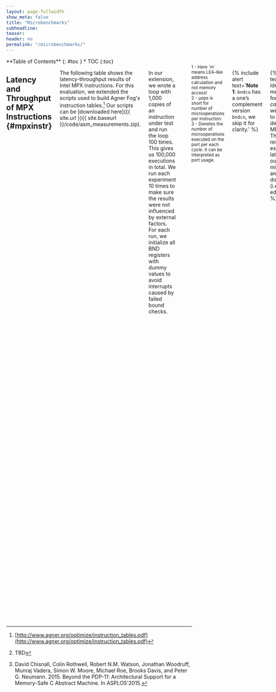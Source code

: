 ```yaml
---
layout: page-fullwidth
show_meta: false
title: "Microbenchmarks"
subheadline:
teaser:
header: no
permalink: "/microbenchmarks/"
---
```


<div class="row">
<div class="medium-4 medium-push-8 columns" markdown="1">
<div class="panel radius" markdown="1">
**Table of Contents**
{: #toc }
*  TOC
{:toc}
</div>
</div><!-- /.medium-4.columns -->



<div class="medium-8 medium-pull-4 columns" markdown="1">


## Latency and Throughput of MPX Instructions  {#mpxinstr}

The following table shows the latency-throughput results of Intel MPX instructions.
For this evaluation, we extended the scripts used to build Agner Fog's instruction tables.[^agnerfog]
Our scripts can be [downloaded here]({{ site.url }}{{ site.baseurl }}/code/asm_measurements.zip).

In our extension, we wrote a loop with 1,000 copies of an instruction under test and run the loop 100 times. This gives us 100,000 executions in total. We run each experiment 10 times to make sure the results were not influenced by external factors.
For each run, we initialize all BND registers with dummy values to avoid interrupts caused by failed bound checks.

| Instruction              | &mu;ops<sup>2</sup> | Tput | Lat     |   | P0<sup>3</sup> | P1<sup>3</sup> | P2<sup>3</sup> | P3<sup>3</sup> | P4<sup>3</sup> | P5<sup>3</sup> | P6<sup>3</sup> | P7<sup>3</sup> |
|:-------------------------|--------------------:|-----:|--------:|---|         ------:|         ------:|         ------:|         ------:|         ------:|         ------:|         ------:|         ------:|
| `bndmk b, m`<sup>1</sup> | 2                   | 2    | 1       |   |          1     |          1     |                |                |                |          1     |          1     |                |
| `bndcl b, m`<sup>1</sup> | 2                   | 1    | 1       |   |          0.5   |          1     |                |                |                |                |          0.5   |                |
| `bndcl b, r`             | 1                   | 2    | 1       |   |          1     |                |                |                |                |                |          1     |                |
| `bndcu b, m`<sup>1</sup> | 2                   | 1    | 1       |   |          0.5   |          1     |                |                |                |                |          0.5   |                |
| `bndcu b, r`             | 1                   | 2    | 1       |   |          1     |                |                |                |                |                |          1     |                |
| `bndmov b, m`            | 3                   | 1    | 1       |   |                |          1     |          1     |          1     |                |                |                |                |
| `bndmov b, b`            | 2                   | 2    | 1       |   |          1     |          1     |                |                |                |          1     |          1     |                |
| `bndmov m, b`            | 5                   | 0.5  | 2       |   |                |          0.5   |          0.3   |          0.3   |          1     |                |                |          0.3   |
| `bndldx b, m`            | 8                   | 0.4  | 4-6     |   |          0.4   |          0.5   |          0.9   |          0.9   |                |          0.3   |          0.4   |                |
| `bndstx m, b`            | 8                   | 0.3  | 4-6     |   |                |          0.3   |          0.5   |          0.5   |          1     |                |                |          0.4   |

<sup>
1 - Here `m` means LEA-like address calculation and not memory access!<br/>
2 - &mu;ops is short for number of microoperations per instruction.<br/>
3 - Denotes the number of microoperations executed on the port per each cycle. It can be interpreted as port usage.<br/>
</sup>

{% include alert text='**Note 1**: `bndcu` has a one’s complement version `bndcn`, we skip it for clarity.' %}

{% include alert text='**Note 2**: Ideally, we would measure latency for the *serial case*. However, we were not able to create a data dependency for MPX instructions. Therefore, we resorted to estimating latency based on our microbenchmarks and Intel documentation (i.e., it is our educated guess).' %}

{% include alert text='**Note 3**: For our Skylake, ports P0, P1, P5, and P6 are arithmetic/logic units, P2 and P3 are load and address-generation units, P4 is a store unit, and P7 is load/store address-generation unit.' %}

Let us look at `bndmk b, m` first.
The instruction creates bounds based on the `m` second operand and puts them in a `b` bounds register (note that `m` in this case is not an actual memory access, but a LEA-like expression).
Each `bndmk` instruction is split into two micro-operations (&mu;ops).
In one cycle, two `bndmk`s can be executed in parallel, i.e., throughput is 2.
This also implies there are four &mu;ops per cycle: two &mu;ops of one `bndmk` are executed in parallel on P0 and P1, and two other &mu;ops of another `bndmk`---on P5 and P6.
The ports' columns show their utilization; in this case, P0, P1, P5, and P6 are 100% utilized.
Note how P2-P4---ports to access memory---are not used by this instruction.
Finally, the latency of `bndmk` is one cycle since two &mu;ops can be executed in parallel.

For another example, consider `bndcl b, m`.
Its throughput is only one instruction/cycle, and the bottleneck is P1.
P0 and P7 have only 50% utilization, i.e., they execute one &mu;op in one cycle and then stall for another cycle, waiting for P1.
Note how `bndcl b, r` version of the same instruction achieves two instructions/cycle because it does not use P1.

Final example is `bndldx b, m`.
The instruction loads bounds into `b` from a memory location derived from address `m` (from a bounds table).
This complex instruction is composed of 8 &mu;ops occupying 6 ports and has a low throughput of around 0.4 instructions/cycle ([Storing bounds in memory](/design#boundstore) explains why it is so complicated).
We estimate the latency of `bndldx` as taking 4 to 6 cycles, with a bottleneck of loading from memory (ports P2 and P3).
Moreover, since it uses most of the available ports, it may hinder scalability when hyperthreading is used.

In general, most operations have latencies of one cycle, e.g., the most frequently used `bndcl` and `bndcu`.
The serious bottleneck is storing/loading the bounds with `bndstx` and `bndldx` since they undergo a complex algorithm of accessing bounds tables.

<small markdown="1">[Up to table of contents](#toc)</small>
{: .text-right }


## Overhead of MPX checks  {#mpxchecks}

In our experiments, we observed that MPX protection does *not* increase the IPC (instructions/cycle) of programs, which is usually the case for memory-safety techniques (see our [IPC evaluation](/performance#ipc)).
This was surprising: we expected that MPX would increase IPC of programs with low original IPC, i.e., it would take advantage of the underutilized CPU resources.

To understand what causes this bottleneck, we measured the throughput of typical MPX check sequences using the same framework as above.
We originally blamed an unjustified data dependency between `bndcl`, `bndcu`, and the protected memory access; this speculation turned out to be incorrect.

Here are the throughput measurements:
<!--
| Check sequence                  | Tput |   | P0 | P1 | P2 | P3 | P4 | P5 | P6 | P7 |
|:--------------------------------|-----:|---|---:|---:|---:|---:|---:|---:|---:|---:|
| `load`                          | 2    |   |    |    | 1  | 1  |    |    |    |    |
| `bndcl r` + `load`              | 4    |   | 1  |    | 1  | 1  |    |    | 1  |    |
| `bndcl m` + `load`              | 2    |   | 0.5| 1  | 0.5| 0.5|    |    | 0.5|    |
| `bndcl r` + `bndcu r` + `load`  | 3    |   | 1  |    | 0.5| 0.5|    |    | 1  |    |
| `bndcl m` + `bndcu m` + `load`  | 1.5  |   | 0.5| 1  |0.25|0.25|    |    | 0.5|    |
|-
| `store`                         | 1    |   |    |    | 0.5| 0.5| 1  |    |    |    |
| `bndcl r` + `store`             | 2    |   | 0.5|    | 0.3| 0.4| 1  |    | 0.5| 0.2|
| `bndcl m` + `store`             | 2    |   | 0.5| 1  | 0.5| 0.5| 1  |    | 0.5|    |
| `bndcl r` + `bndcu r` + `store` | 3    |   | 1  |    | 0.3| 0.3| 1  |    | 1  | 0.3|
| `bndcl m` + `bndcu m` + `store` | 1.5  |   | 0.5| 1  |0.25|0.25| 1  |    | 0.5|    |
-->

| Check sequence                  | Mem access | IPC  |   | Comments |
|:--------------------------------|:-----------|-----:|---|:---------|
|                                 | `load`     | 2    |   | native program, no checks
| `bndcl r` +                     | `load`     | 4    |   | single-bound check, very rare
| `bndcl m` +                     | `load`     | 2    |   | single-bound check, very rare
| `bndcl r` + `bndcu r` +         | `load`     | 3    |   | both-bounds simple check, rare
| `bndcl m` + `bndcu m` +         | `load`     | 1.5  |   | both-bounds LEA-style check, **frequent**
|                                 | `store`    | 1    |   | native program, no checks
| `bndcl r` +                     | `store`    | 2    |   | single-bound check, very rare
| `bndcl m` +                     | `store`    | 2    |   | single-bound check, very rare
| `bndcl r` + `bndcu r` +         | `store`    | 3    |   | both-bounds simple check, rare
| `bndcl m` + `bndcu m` +         | `store`    | 1.5  |   | both-bounds LEA-style check, **frequent**

{% include alert text='**Note**: It is crucial to distinguish two types of operands used in bounds checking: direct memory address (`r` or register operand) and relative LEA-style addresses(`m` or memory operands). In assembly, the first one looks like this: `bndcl %rax,%bnd0`---it takes the address in `rax`, compares it with the lower bound of `bnd0` and rises a _#BR_ exception if it violates the bound. This instruction consist of one comparison and maps to a single micro-operation. The second type is more complex: `bndcl  (%rax,%rbx,4),%bnd0`. First, the address has to be calculated by multiplying `rbx` by 4 and then adding `rax`. Only afterwards can the resulting address be checked against the lower bound of `bnd0`. Accordingly, it requires one more micro-operation to calculate the address and, as we can see from [the table in the previous section](/microbenchmarks#mpxinstr), it can be executed only on port 1.' %}

The table highlights a bottleneck of `bndcl m` and `bndcu m` (due to contention on port P1).
Let's first consider checks before loads and then before stores.

In case of loads, the original program can execute two loads in parallel, achieving a throughput of 2 IPC (note that the loaded data is always in a Memory Ordering Buffer).
Under MPX, the load can be prepended with a single-bound check---which can happen in case of loop optimizations, but is very rare in reality.
If this single-bound check is `bndcl r`, then IPC doubles: two loads and two bounds-checks can be executed in parallel because they do not share ports.
However, if the check is `bndcl m`, then IPC *stays the same (two)*: only one load and one bounds-check can execute in one cycle since `bndcl m` contends on P1.
The typical case is when MPX inserts two bounds checks.
In this case, for `r` checks, IPC increases to three instructions per cycle: one load, one lower-, and one upper-bound check per cycle.
For `m` checks, IPC becomes *less* than the original: two loads and four checks are scheduled in four cycles, thus IPC of 1.5.
These scenarious are illustrated by the following figure:

<img class="t20" width="95%" src="{{ site.urlimg }}mpx_checks.jpg" alt="Bottleneck of bounds checking">

The similar analysis applies for stores.
However, the original IPC in this case is *one* store per cycle, which means that any variant of MPX checks *increases* IPC.

In summary, since loads usually dominate memory accesses, and both-bounds checks dominate MPX instrumentation, the final IPC is around 1.5-3.
In comparison to original IPC of 2 loads/cycle, the MPX-protected program has approximately the same IPC.

As our [performance measurements](/performance/) show, it causes major performance degradation.
It can be fixed, however; if the next generations of CPUs will provide the relative memory address calculation on other ports, the checks could be parallelized and performance will improve.
We can speculate that GCC-MPX could reach the results of AddressSanitizer in this case, because the instruction overheads are similar. 
Accordingly, ICC version would be even better and the slowdowns might drop lower than 20%.
But we must note that we do not have any hard proof for this speculation.

<small markdown="1">[Up to table of contents](#toc)</small>
{: .text-right }


## OS Bounds Tables Overhead  {#os}

Intel MPX relies on the operating system to manage special Bounds Tables (BTs) that hold pointer metadata.
To illustrate the additional overhead of allocating and de-allocating BTs, two microbenchmarks showcase the worst case scenarios.
The source code for them [can be found here]({{ site.url }}{{ site.baseurl }}/code/table_allocation.c).

The first microbenchmark stores a large set of pointers in such memory locations that each of them will have a separate BT, i.e., this benchmark indirectly creates a huge amount of bounds tables.
The second one does the same, but additionally frees all the memory right after it has been assigned, thus triggering BT de-allocation.

The characteristics of microbenchmarks:

* working with 3,000 BTs
* average over 10 runs
* compilation flags:
  * native version: `-g -O0`
  * MPX version: `-mmpx -fcheck-pointer-bounds -lmpx -lmpxwrappers -g -O0`

Note that we disabled all compiler optimizations to showcase the influence of OS alone.

The following table shows the impact of OS managing BTs, i.e., overheads of MPX version in performance and number of instructions w.r.t. native.

|                              | Perf   | Instr in user space  | Instr in kernel space |
|:-----------------------------|-------:|---------------------:|----------------------:|
| Only allocation              | 2.33×  | 7.5%                 | 160%                  |
| Allocation and de-allocation | 2.25×  | 10%                  | 139%                  |

In both cases, most of the runtime parameters (cache locality, branch misses, etc.) of the MPX-protected version are equivalent to the native one.
However, the performance overhead is noticeable -- more than 2 times.
It is caused by a single parameter that varies -- the number of instructions executed in the kernel space.
(Note how the number of instructions executed in the user space increases only slightly.)
It means that the overhead is caused purely by the BT management in the kernel.

We conclude that OS can account for performance overhead of 2.3× in the worst case.

More statistics collected can be found here: [os_microbenchmark.md]({{ site.url }}{{ site.baseurl }}/code/os_microbenchmark.md).


<small markdown="1">[Up to table of contents](#toc)</small>
{: .text-right }


## Performance microbenchmarks  {#performance}

Below are the four microbenchmarks, each highlighting a separate MPX feature:

* [arraywrite]({{ site.url }}{{ site.baseurl }}/code/arraywrite.c): writing to memory (stress `bndcl` and `bndcu`)
* [arrayread]({{ site.url }}{{ site.baseurl }}/code/arrayread.c): reading from memory (stress `bndcl` and `bndcu`)
* [struct]({{ site.url }}{{ site.baseurl }}/code/struct.c): writing in an inner array inside a struct (the bounds-narrowing feature via `bndmk` and `bndmov`)
* [ptrcreation]({{ site.url }}{{ site.baseurl }}/code/ptrcreation.c): assigning new values to pointers (stress `bndstx`)

All microbenchmarks were compiled with `-O2` optimizations.

Performance results:

<img class="t20" width="95%" src="{{ site.urlimg }}micro_perf.jpg" alt="Performance overheads of microbenchmarks">

**Observation 1**: `arraywrite` and `arrayread` represent the bare overhead of bounds-checking instructions (all in registers), 50% in this case. `struct` has a higher overhead of 2.1−2.8× due to the more expensive making and moving of bounds to and from the stack. 5× overhead of `ptrcreation` is due to storing of bounds -- the most expensive MPX operation.

**Observation 2**:
There is a 25% difference between GCC and ICC in `arraywrite`. This is the effect of optimizations: GCC’s MPX pass blocks loop unrolling while ICC’s implementation takes  advantage of it. (Interestingly, the same happened in case of `arrayread` but the native ICC version was optimized even better, which led to a relatively poor performance of ICC’s MPX.)

**Observation 3**:
The overhead of `arrayread` becomes negligible with the only-writes MPX version: the only memory accesses in this benchmark are reads which are left uninstrumented. The same logic applies to `struct` -- disabling narrowing of bounds effectively removes expensive `bndmk` and `bndmov` instructions and lowers performance overhead to a bare minimum.

{% include alert text='Raw results can be found in the [repository](https://github.com/OleksiiOleksenko/mpx_evaluation/tree/master/raw_results/micro).' %}


<small markdown="1">[Up to table of contents](#toc)</small>
{: .text-right }

## Multithreading microbenchmark  {#multithreading}

Intel MPX has fundamental problems with multithreading support.
In a nutshell, the problem arises because of the **non-atomic** way MPX loads and stores pointer bounds via its `bndldx` and `bndstx` instructions whenever a real pointer is loaded/stored from/to memory.
More information is provided in our paper[^mpxexplained] and in other sources[^chisnall].

We constructed two test cases that break MPX in a multithreaded environment: one that leads to a *false positive* (false alarm) and one that leads to a *false negative* (undetected real bug).
The test cases roughly work as follows; see our paper for more details.
A "pointer bounds" data race happens on the `arr` array of pointers. The background thread fills this array with all pointers to the first or to the second object alternately. Meanwhile, the main thread accesses a whatever object is currently pointed-to by the array items. Note that depending on the value of the constant offset, the original program is either always-correct or always-buggy: if offset is zero, then the main thread always accesses the correct object, otherwise it accesses an incorrect, adjacent object.

The test cases are compiled and run as follows:

* false negative:
  * [source code]({{ site.url }}{{ site.baseurl }}/code/multithreading_fn.c)
  * compile at `-O1` to have simple non-vectorized asm
  * run with `CHKP_RT_MODE=count CHKP_RT_PRINT_SUMMARY=1 CHKP_RT_VERBOSE=0 ./gcc_mpx/multithreading_fn`
  * Results:
    * in *correct* MPX implementation, output must be *10,000,000* (`ITERATIONS*MAXSIZE`)
    * in current GCC and ICC implementations, output is **less** than 10,000,000 (due to broken multithreading)
* false positive:
  * [source code]({{ site.url }}{{ site.baseurl }}/code/multithreading_fp.c)
  * compile at `-O1` to have simple non-vectorized asm
  * run with `CHKP_RT_MODE=count CHKP_RT_PRINT_SUMMARY=1 CHKP_RT_VERBOSE=0 ./gcc_mpx/multithreading_fp`
  * Results:
    * in *correct* MPX implementation, no `#BR` exception must be output
    * in current GCC and ICC implementations, output is `#BR` exception **nondetermenistically** (due to broken multithreading)

{% include alert text='**Note**: Make sure the test cases run on two cores!' %}


<small markdown="1">[Up to table of contents](#toc)</small>
{: .text-right }

</div><!-- /.medium-8.columns -->
</div><!-- /.row -->


[^agnerfog]: [http://www.agner.org/optimize/instruction_tables.pdf](http://www.agner.org/optimize/instruction_tables.pdf)

[^chisnall]: David Chisnall, Colin Rothwell, Robert N.M. Watson, Jonathan Woodruff, Munraj Vadera, Simon W. Moore, Michael Roe, Brooks Davis, and Peter G. Neumann. 2015. Beyond the PDP-11: Architectural Support for a Memory-Safe C Abstract Machine. In ASPLOS'2015.

[^mpxexplained]: TBD